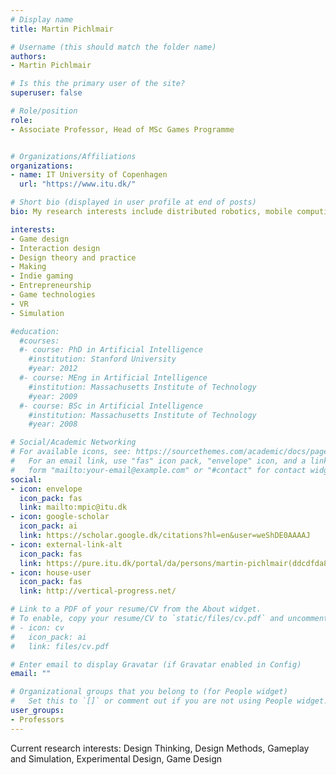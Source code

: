 ```yaml
---
# Display name
title: Martin Pichlmair

# Username (this should match the folder name)
authors:
- Martin Pichlmair

# Is this the primary user of the site?
superuser: false

# Role/position
role:
- Associate Professor, Head of MSc Games Programme


# Organizations/Affiliations
organizations:
- name: IT University of Copenhagen
  url: "https://www.itu.dk/"

# Short bio (displayed in user profile at end of posts)
bio: My research interests include distributed robotics, mobile computing and programmable matter.

interests:
- Game design
- Interaction design
- Design theory and practice
- Making
- Indie gaming
- Entrepreneurship
- Game technologies
- VR
- Simulation

#education:
  #courses:
  #- course: PhD in Artificial Intelligence
    #institution: Stanford University
    #year: 2012
  #- course: MEng in Artificial Intelligence
    #institution: Massachusetts Institute of Technology
    #year: 2009
  #- course: BSc in Artificial Intelligence
    #institution: Massachusetts Institute of Technology
    #year: 2008

# Social/Academic Networking
# For available icons, see: https://sourcethemes.com/academic/docs/page-builder/#icons
#   For an email link, use "fas" icon pack, "envelope" icon, and a link in the
#   form "mailto:your-email@example.com" or "#contact" for contact widget.
social:
- icon: envelope
  icon_pack: fas
  link: mailto:mpic@itu.dk
- icon: google-scholar
  icon_pack: ai
  link: https://scholar.google.dk/citations?hl=en&user=weShDE0AAAAJ
- icon: external-link-alt
  icon_pack: fas
  link: https://pure.itu.dk/portal/da/persons/martin-pichlmair(ddcdfda8-c5ea-4e67-b0ea-21ba86966197).html 
- icon: house-user
  icon_pack: fas
  link: http://vertical-progress.net/

# Link to a PDF of your resume/CV from the About widget.
# To enable, copy your resume/CV to `static/files/cv.pdf` and uncomment the lines below.
# - icon: cv
#   icon_pack: ai
#   link: files/cv.pdf

# Enter email to display Gravatar (if Gravatar enabled in Config)
email: ""

# Organizational groups that you belong to (for People widget)
#   Set this to `[]` or comment out if you are not using People widget.
user_groups:
- Professors
---
```


Current research interests: Design Thinking, Design Methods, Gameplay and Simulation, Experimental Design, Game Design